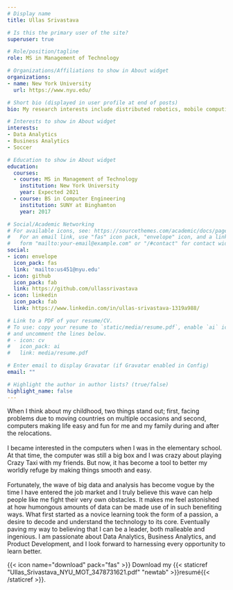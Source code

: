 ```yaml
---
# Display name
title: Ullas Srivastava

# Is this the primary user of the site?
superuser: true

# Role/position/tagline
role: MS in Management of Technology

# Organizations/Affiliations to show in About widget
organizations:
- name: New York University
  url: https://www.nyu.edu/

# Short bio (displayed in user profile at end of posts)
bio: My research interests include distributed robotics, mobile computing and programmable matter.

# Interests to show in About widget
interests:
- Data Analytics
- Business Analytics
- Soccer

# Education to show in About widget
education:
  courses:
  - course: MS in Management of Technology
    institution: New York University
    year: Expected 2021
  - course: BS in Computer Engineering
    institution: SUNY at Binghamton
    year: 2017

# Social/Academic Networking
# For available icons, see: https://sourcethemes.com/academic/docs/page-builder/#icons
#   For an email link, use "fas" icon pack, "envelope" icon, and a link in the
#   form "mailto:your-email@example.com" or "/#contact" for contact widget.
social:
- icon: envelope
  icon_pack: fas
  link: 'mailto:us451@nyu.edu'
- icon: github
  icon_pack: fab
  link: https://github.com/ullassrivastava
- icon: linkedin
  icon_pack: fab
  link: https://www.linkedin.com/in/ullas-srivastava-1319a988/

# Link to a PDF of your resume/CV.
# To use: copy your resume to `static/media/resume.pdf`, enable `ai` icons in `params.toml`, 
# and uncomment the lines below.
# - icon: cv
#   icon_pack: ai
#   link: media/resume.pdf

# Enter email to display Gravatar (if Gravatar enabled in Config)
email: ""

# Highlight the author in author lists? (true/false)
highlight_name: false
---
```


When I think about my childhood, two things stand out; first, facing problems due to moving countries on multiple occasions and second, computers making life easy and fun for me and my family during and after the relocations.<br><br>I became interested in the computers when I was in the elementary school. At that time, the computer was still a big box and I was crazy about playing Crazy Taxi with my friends. But now, it has become a tool to better my worldly refuge by making things smooth and easy.<br><br>Fortunately, the wave of big data and analysis has become vogue by the time I have entered the job market and I truly believe this wave can help people like me fight their very own obstacles. It makes me feel astonished at how humongous amounts of data can be made use of in such benefiting ways. What first started as a novice learning took the form of a passion, a desire to decode and understand the technology to its core. Eventually paving my way to believing that I can be a leader, both malleable and ingenious. I am passionate about Data Analytics, Business Analytics, and Product Development, and I look forward to harnessing every opportunity to learn better.


{{< icon name="download" pack="fas" >}} Download my {{< staticref "Ullas_Srivastava_NYU_MOT_3478731621.pdf" "newtab" >}}resumé{{< /staticref >}}.
